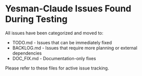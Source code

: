 # Yesman-Claude Issues Found During Testing

All issues have been categorized and moved to:

- TODO.md - Issues that can be immediately fixed
- BACKLOG.md - Issues that require more planning or external dependencies
- DOC_FIX.md - Documentation-only fixes

Please refer to these files for active issue tracking.
